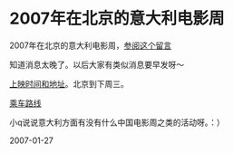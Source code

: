 # 2007年在北京的意大利电影周

2007年在北京的意大利电影周，[参阅这个留言](http://pengyou.rijiben.org/node/1139#comment-1496)

知道消息太晚了。以后大家有类似消息要早发呀～

[上映时间和地址](http://www.mtime.com/italiana/showtimes.html)。北京到下周三。

[乘车路线](http://pengyou.rijiben.org/node/1157)

小q说说意大利方面有没有什么中国电影周之类的活动呀。：）

2007-01-27